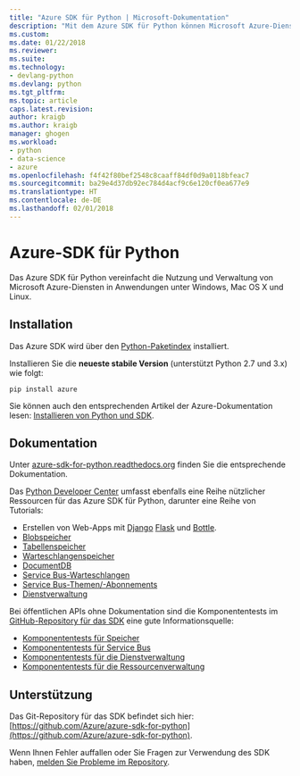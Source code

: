 ```yaml
---
title: "Azure SDK für Python | Microsoft-Dokumentation"
description: "Mit dem Azure SDK für Python können Microsoft Azure-Dienste von Python-Anwendungen genutzt werden, die auf beliebigen Plattformen ausgeführt werden."
ms.custom: 
ms.date: 01/22/2018
ms.reviewer: 
ms.suite: 
ms.technology:
- devlang-python
ms.devlang: python
ms.tgt_pltfrm: 
ms.topic: article
caps.latest.revision: 
author: kraigb
ms.author: kraigb
manager: ghogen
ms.workload:
- python
- data-science
- azure
ms.openlocfilehash: f4f42f80bef2548c8caaff84df0d9a0118bfeac7
ms.sourcegitcommit: ba29e4d37db92ec784d4acf9c6e120cf0ea677e9
ms.translationtype: HT
ms.contentlocale: de-DE
ms.lasthandoff: 02/01/2018
---
```

# <a name="azure-sdk-for-python"></a>Azure-SDK für Python

Das Azure SDK für Python vereinfacht die Nutzung und Verwaltung von Microsoft Azure-Diensten in Anwendungen unter Windows, Mac OS X und Linux.

## <a name="installation"></a>Installation

Das Azure SDK wird über den [Python-Paketindex](https://pypi.python.org/pypi/azure) installiert.

Installieren Sie die **neueste stabile Version** (unterstützt Python 2.7 und 3.x) wie folgt:

```command
pip install azure
```

Sie können auch den entsprechenden Artikel der Azure-Dokumentation lesen: [Installieren von Python und SDK](https://azure.microsoft.com/documentation/articles/python-how-to-install/).

## <a name="documentation"></a>Dokumentation

Unter [azure-sdk-for-python.readthedocs.org](http://azure-sdk-for-python.readthedocs.org/en/latest/index.html) finden Sie die entsprechende Dokumentation.

Das [Python Developer Center](http://azure.microsoft.com/develop/python/) umfasst ebenfalls eine Reihe nützlicher Ressourcen für das Azure SDK für Python, darunter eine Reihe von Tutorials:

- Erstellen von Web-Apps mit [Django](/azure/app-service-web/web-sites-python-create-deploy-django-app) [Flask](/azure/app-service-web/web-sites-python-create-deploy-flask-app) und [Bottle](/azure/app-service-web/web-sites-python-create-deploy-bottle-app).
- [Blobspeicher](/azure/storage/storage-python-how-to-use-blob-storage)
- [Tabellenspeicher](/azure/storage/storage-python-how-to-use-table-storage)
- [Warteschlangenspeicher](/azure/storage/storage-python-how-to-use-queue-storage)
- [DocumentDB](/azure/documentdb/documentdb-python-application)
- [Service Bus-Warteschlangen](/azure/service-bus-messaging/service-bus-python-how-to-use-queues)
- [Service Bus-Themen/-Abonnements](/azure/service-bus-messaging/service-bus-python-how-to-use-topics-subscriptions)
- [Dienstverwaltung](/azure/cloud-services/cloud-services-python-how-to-use-service-management)

Bei öffentlichen APIs ohne Dokumentation sind die Komponententests im [GitHub-Repository für das SDK](https://github.com/Azure/azure-sdk-for-python) eine gute Informationsquelle:

- [Komponententests für Speicher](https://github.com/Azure/azure-storage-python/tree/master/tests)
- [Komponententests für Service Bus](https://github.com/Azure/azure-sdk-for-python/tree/master/azure-servicebus/tests)
- [Komponententests für die Dienstverwaltung](https://github.com/Azure/azure-sdk-for-python/tree/master/azure-servicemanagement-legacy/tests)
- [Komponententests für die Ressourcenverwaltung](https://github.com/Azure/azure-sdk-for-python/tree/master/azure-mgmt/tests)

## <a name="support"></a>Unterstützung

Das Git-Repository für das SDK befindet sich hier: [https://github.com/Azure/azure-sdk-for-python](https://github.com/Azure/azure-sdk-for-python).

Wenn Ihnen Fehler auffallen oder Sie Fragen zur Verwendung des SDK haben, [melden Sie Probleme im Repository](https://github.com/Azure/azure-sdk-for-python/issues).
